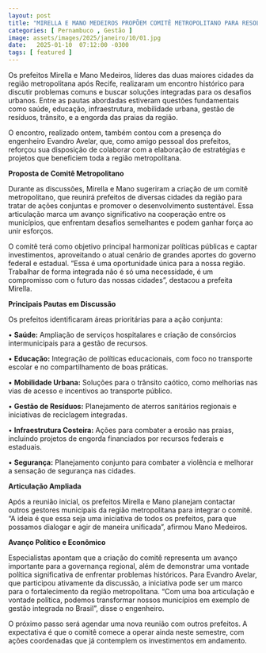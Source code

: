 ```yaml
---
layout: post
title: "MIRELLA E MANO MEDEIROS PROPÕEM COMITÊ METROPOLITANO PARA RESOLVER DESAFIOS CONJUNTOS"
categories: [ Pernambuco , Gestão ]
image: assets/images/2025/janeiro/10/01.jpg
date:   2025-01-10  07:12:00 -0300
tags: [ featured ]
---
```

Os prefeitos Mirella e Mano Medeiros, líderes das duas maiores cidades da região metropolitana após Recife, realizaram um encontro histórico para discutir problemas comuns e buscar soluções integradas para os desafios urbanos. Entre as pautas abordadas estiveram questões fundamentais como saúde, educação, infraestrutura, mobilidade urbana, gestão de resíduos, trânsito, e a engorda das praias da região.

O encontro, realizado ontem, também contou com a presença do engenheiro Evandro Avelar, que, como amigo pessoal dos prefeitos, reforçou sua disposição de colaborar com a elaboração de estratégias e projetos que beneficiem toda a região metropolitana.

**Proposta de Comitê Metropolitano**

Durante as discussões, Mirella e Mano sugeriram a criação de um comitê metropolitano, que reunirá prefeitos de diversas cidades da região para tratar de ações conjuntas e promover o desenvolvimento sustentável. Essa articulação marca um avanço significativo na cooperação entre os municípios, que enfrentam desafios semelhantes e podem ganhar força ao unir esforços.

O comitê terá como objetivo principal harmonizar políticas públicas e captar investimentos, aproveitando o atual cenário de grandes aportes do governo federal e estadual. “Essa é uma oportunidade única para a nossa região. Trabalhar de forma integrada não é só uma necessidade, é um compromisso com o futuro das nossas cidades”, destacou a prefeita Mirella.

**Principais Pautas em Discussão**

Os prefeitos identificaram áreas prioritárias para a ação conjunta:

•	**Saúde:** Ampliação de serviços hospitalares e criação de consórcios intermunicipais para a gestão de recursos.

•	**Educação:** Integração de políticas educacionais, com foco no transporte escolar e no compartilhamento de boas práticas.

•	**Mobilidade Urbana:** Soluções para o trânsito caótico, como melhorias nas vias de acesso e incentivos ao transporte público.

•	**Gestão de Resíduos:** Planejamento de aterros sanitários regionais e iniciativas de reciclagem integradas.

•	**Infraestrutura Costeira:** Ações para combater a erosão nas praias, incluindo projetos de engorda financiados por recursos federais e estaduais.

•	**Segurança:** Planejamento conjunto para combater a violência e melhorar a sensação de segurança nas cidades.

**Articulação Ampliada**

Após a reunião inicial, os prefeitos Mirella e Mano planejam contactar outros gestores municipais da região metropolitana para integrar o comitê. “A ideia é que essa seja uma iniciativa de todos os prefeitos, para que possamos dialogar e agir de maneira unificada”, afirmou Mano Medeiros.

**Avanço Político e Econômico**

Especialistas apontam que a criação do comitê representa um avanço importante para a governança regional, além de demonstrar uma vontade política significativa de enfrentar problemas históricos. Para Evandro Avelar, que participou ativamente da discussão, a iniciativa pode ser um marco para o fortalecimento da região metropolitana. “Com uma boa articulação e vontade política, podemos transformar nossos municípios em exemplo de gestão integrada no Brasil”, disse o engenheiro.

O próximo passo será agendar uma nova reunião com outros prefeitos. A expectativa é que o comitê comece a operar ainda neste semestre, com ações coordenadas que já contemplem os investimentos em andamento.
